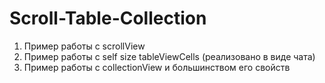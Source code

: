 # Scroll-Table-Collection

1) Пример работы с scrollView
2) Пример работы с self size tableViewCells (реализовано в виде чата)
3) Пример работы с collectionView и большинством его свойств
